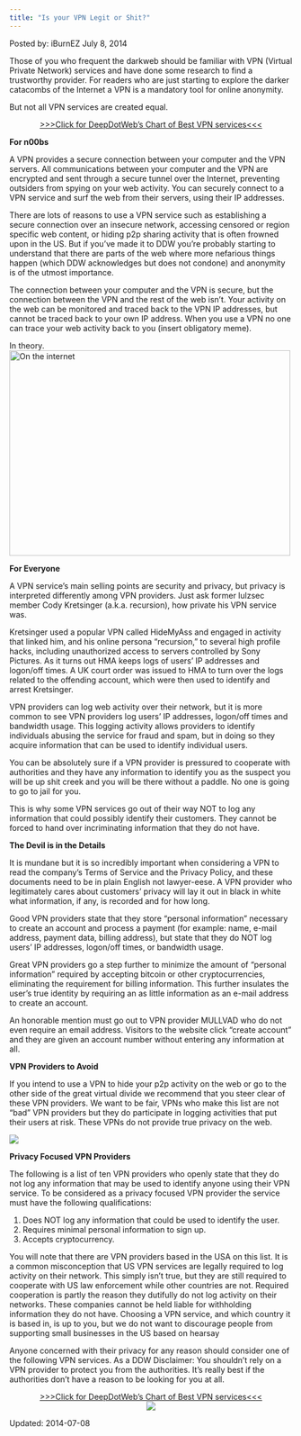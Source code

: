 ```yaml
---
title: "Is your VPN Legit or Shit?"
---
```



Posted by: iBurnEZ </a></span>
<span>July 8, 2014</span>

<p>Those of you who frequent the darkweb should be familiar with VPN (Virtual Private Network) services and have done some research to find a trustworthy provider. For readers who are just starting to explore the darker catacombs of the Internet a VPN is a mandatory tool for online anonymity.</p>
<p>But not all VPN services are created equal.</p>
<p style="text-align: center;"><a href="https://gir.pub/deepdotweb/vpn-comparison-chart/">&gt;&gt;&gt;Click for DeepDotWeb&#8217;s Chart of Best VPN services&lt;&lt;&lt;</a></p>
<p><strong>For n00bs</strong></p>
<p>A VPN provides a secure connection between your computer and the VPN servers. All communications between your computer and the VPN are encrypted and sent through a secure tunnel over the Internet, preventing outsiders from spying on your web activity. You can securely connect to a VPN service and surf the web from their servers, using their IP addresses.</p>
<p>There are lots of reasons to use a VPN service such as establishing a secure connection over an insecure network, accessing censored or region specific web content, or hiding p2p sharing activity that is often frowned upon in the US. But if you’ve made it to DDW you’re probably starting to understand that there are parts of the web where more nefarious things happen (which DDW acknowledges but does not condone) and anonymity is of the utmost importance.</p>
<p>The connection between your computer and the VPN is secure, but the connection between the VPN and the rest of the web isn’t. Your activity on the web can be monitored and traced back to the VPN IP addresses, but cannot be traced back to your own IP address. When you use a VPN no one can trace your web activity back to you (insert obligatory meme).</p>
<p>In theory.<img class="aligncenter wp-image-6052 size-full" src="/imgs/2014/06/on-the-internet-nobody-knows-youre-a-dog-meme.jpg" alt="On the internet" width="500" height="365" srcset="/imgs/2014/06/on-the-internet-nobody-knows-youre-a-dog-meme.jpg 500w, /imgs/2014/06/on-the-internet-nobody-knows-youre-a-dog-meme-300x219.jpg 300w" sizes="(max-width: 500px) 100vw, 500px" /></p>
<p><strong>For Everyone</strong></p>
<p>A VPN service’s main selling points are security and privacy, but privacy is interpreted differently among VPN providers. Just ask former lulzsec member Cody Kretsinger (a.k.a. recursion), how private his VPN service was.</p>
<p>Kretsinger used a popular VPN called HideMyAss and engaged in activity that linked him, and his online persona “recursion,” to several high profile hacks, including unauthorized access to servers controlled by Sony Pictures. As it turns out HMA keeps logs of users’ IP addresses and logon/off times. A UK court order was issued to HMA to turn over the logs related to the offending account, which were then used to identify and arrest Kretsinger.</p>
<p>VPN providers can log web activity over their network, but it is more common to see VPN providers log users’ IP addresses, logon/off times and bandwidth usage. This logging activity allows providers to identify individuals abusing the service for fraud and spam, but in doing so they acquire information that can be used to identify individual users.</p>
<p>You can be absolutely sure if a VPN provider is pressured to cooperate with authorities and they have any information to identify you as the suspect you will be up shit creek and you will be there without a paddle. No one is going to go to jail for you.</p>
<p>This is why some VPN services go out of their way NOT to log any information that could possibly identify their customers. They cannot be forced to hand over incriminating information that they do not have.</p>
<p><strong>The Devil is in the Details</strong></p>
<p>It is mundane but it is so incredibly important when considering a VPN to read the company’s Terms of Service and the Privacy Policy, and these documents need to be in plain English not lawyer-eese. A VPN provider who legitimately cares about customers’ privacy will lay it out in black in white what information, if any, is recorded and for how long.</p>
<p>Good VPN providers state that they store “personal information” necessary to create an account and process a payment (for example: name, e-mail address, payment data, billing address), but state that they do NOT log users’ IP addresses, logon/off times, or bandwidth usage.</p>
<p>Great VPN providers go a step further to minimize the amount of “personal information” required by accepting bitcoin or other cryptocurrencies, eliminating the requirement for billing information. This further insulates the user’s true identity by requiring an as little information as an e-mail address to create an account.</p>
<p>An honorable mention must go out to VPN provider MULLVAD who do not even require an email address. Visitors to the website click “create account” and they are given an account number without entering any information at all.</p>
<p><strong>VPN Providers to Avoid</strong></p>
<p>If you intend to use a VPN to hide your p2p activity on the web or go to the other side of the great virtual divide we recommend that you steer clear of these VPN providers. We want to be fair, VPNs who make this list are not “bad” VPN providers but they do participate in logging activities that put their users at risk. These VPNs do not provide true privacy on the web.</p>
<img src="https://gir.pub/deepdotweb/imgs/2014/06/badvpn.png" />

<p><strong>Privacy Focused VPN Providers</strong></p>
<p>The following is a list of ten VPN providers who openly state that they do not log any information that may be used to identify anyone using their VPN service. To be considered as a privacy focused VPN provider the service must have the following qualifications:</p>
<ol>
<li>Does NOT log any information that could be used to identify the user.</li>
<li>Requires minimal personal information to sign up.</li>
<li>Accepts cryptocurrency.</li>
</ol>
<p>You will note that there are VPN providers based in the USA on this list. It is a common misconception that US VPN services are legally required to log activity on their network. This simply isn’t true, but they are still required to cooperate with US law enforcement while other countries are not. Required cooperation is partly the reason they dutifully do not log activity on their networks. These companies cannot be held liable for withholding information they do not have. Choosing a VPN service, and which country it is based in, is up to you, but we do not want to discourage people from supporting small businesses in the US based on hearsay</p>
<p>Anyone concerned with their privacy for any reason should consider one of the following VPN services. As a DDW Disclaimer: You shouldn’t rely on a VPN provider to protect you from the authorities. It’s really best if the authorities don’t have a reason to be looking for you at all.</p>
<p style="text-align: center;"><a href="https://gir.pub/deepdotweb/vpn-comparison-chart/">&gt;&gt;&gt;Click for DeepDotWeb&#8217;s Chart of Best VPN services&lt;&lt;&lt;</a><br />


<img src="https://gir.pub/deepdotweb/imgs/2014/06/bestvpn.png"/>

Updated: 2014-07-08